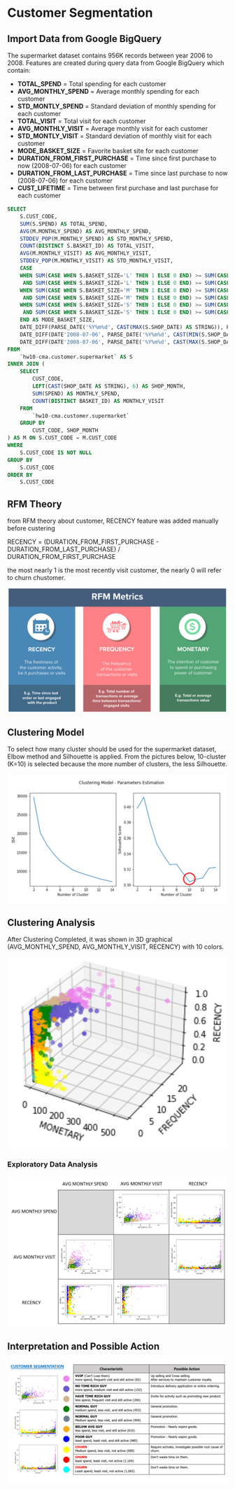 # Customer Segmentation


## Import Data from Google BigQuery

The supermarket dataset contains 956K records between year 2006 to 2008. Features are created during query data from Google BigQuery which contain:
- **TOTAL_SPEND** = Total spending for each customer
- **AVG_MONTHLY_SPEND** = Average monthly spending for each customer
- **STD_MONTLY_SPEND** = Standard deviation of monthly spending for each customer
- **TOTAL_VISIT** = Total visit for each customer
- **AVG_MONTHLY_VISIT** = Average monthly visit for each customer
- **STD_MONTLY_VISIT** = Standard deviation of monthly visit for each customer
- **MODE_BASKET_SIZE** = Favorite basket site for each customer
- **DURATION_FROM_FIRST_PURCHASE** = Time since first purchase to now (2008-07-06) for each customer
- **DURATION_FROM_LAST_PURCHASE** = Time since last purchase to now (2008-07-06) for each customer
- **CUST_LIFETIME** = Time between first purchase and last purchase for each customer

```sql
SELECT
    S.CUST_CODE,
    SUM(S.SPEND) AS TOTAL_SPEND,
    AVG(M.MONTHLY_SPEND) AS AVG_MONTHLY_SPEND,
    STDDEV_POP(M.MONTHLY_SPEND) AS STD_MONTHLY_SPEND,
    COUNT(DISTINCT S.BASKET_ID) AS TOTAL_VISIT,
    AVG(M.MONTHLY_VISIT) AS AVG_MONTHLY_VISIT,
    STDDEV_POP(M.MONTHLY_VISIT) AS STD_MONTHLY_VISIT,
    CASE
    WHEN SUM(CASE WHEN S.BASKET_SIZE='L' THEN 1 ELSE 0 END) >= SUM(CASE WHEN S.BASKET_SIZE='S' THEN 1 ELSE 0 END)
     AND SUM(CASE WHEN S.BASKET_SIZE='L' THEN 1 ELSE 0 END) >= SUM(CASE WHEN S.BASKET_SIZE='M' THEN 1 ELSE 0 END) THEN 3
    WHEN SUM(CASE WHEN S.BASKET_SIZE='M' THEN 1 ELSE 0 END) >= SUM(CASE WHEN S.BASKET_SIZE='S' THEN 1 ELSE 0 END)
     AND SUM(CASE WHEN S.BASKET_SIZE='M' THEN 1 ELSE 0 END) >= SUM(CASE WHEN S.BASKET_SIZE='L' THEN 1 ELSE 0 END) THEN 2
    WHEN SUM(CASE WHEN S.BASKET_SIZE='S' THEN 1 ELSE 0 END) >= SUM(CASE WHEN S.BASKET_SIZE='M' THEN 1 ELSE 0 END)
     AND SUM(CASE WHEN S.BASKET_SIZE='S' THEN 1 ELSE 0 END) >= SUM(CASE WHEN S.BASKET_SIZE='L' THEN 1 ELSE 0 END) THEN 1
    END AS MODE_BASKET_SIZE,
    DATE_DIFF(PARSE_DATE('%Y%m%d', CAST(MAX(S.SHOP_DATE) AS STRING)), PARSE_DATE('%Y%m%d', CAST(MIN(S.SHOP_DATE) AS STRING)), DAY) AS CUST_LIFETIME,
    DATE_DIFF(DATE'2008-07-06', PARSE_DATE('%Y%m%d', CAST(MIN(S.SHOP_DATE) AS STRING)), DAY) AS DURATION_FROM_FIRST_PURCHASE,
    DATE_DIFF(DATE'2008-07-06', PARSE_DATE('%Y%m%d', CAST(MAX(S.SHOP_DATE) AS STRING)), DAY) AS DURATION_FROM_LAST_PURCHASE
FROM
    `hw10-cma.customer.supermarket` AS S
INNER JOIN (
    SELECT
        CUST_CODE,
        LEFT(CAST(SHOP_DATE AS STRING), 6) AS SHOP_MONTH,
        SUM(SPEND) AS MONTHLY_SPEND,
        COUNT(DISTINCT BASKET_ID) AS MONTHLY_VISIT
    FROM
        `hw10-cma.customer.supermarket`
    GROUP BY
        CUST_CODE, SHOP_MONTH
) AS M ON S.CUST_CODE = M.CUST_CODE
WHERE
    S.CUST_CODE IS NOT NULL
GROUP BY
    S.CUST_CODE
ORDER BY
    S.CUST_CODE
```

## RFM Theory
from RFM theory about customer, RECENCY feature was added manually before custering

RECENCY = (DURATION_FROM_FIRST_PURCHASE - DURATION_FROM_LAST_PURCHASE) / DURATION_FROM_FIRST_PURCHASE

the most nearly 1 is the most recently visit customer, the nearly 0 will refer to churn chustomer.

![](./00.png)


## Clustering Model

To select how many cluster should be used for the supermarket dataset, Elbow method and Silhouette is applied. From the pictures below, 10-cluster (K=10) is selected because the more number of clusters, the less Silhouette.

![](./01.png)

## Clustering Analysis

After Clustering Completed, it was shown in 3D graphical (AVG_MONTHLY_SPEND, AVG_MONTHLY_VISIT, RECENCY) with 10 colors.

![](./03.png)

### Exploratory Data Analysis

![](./02.png)

## Interpretation and Possible Action

![](./04.png)
